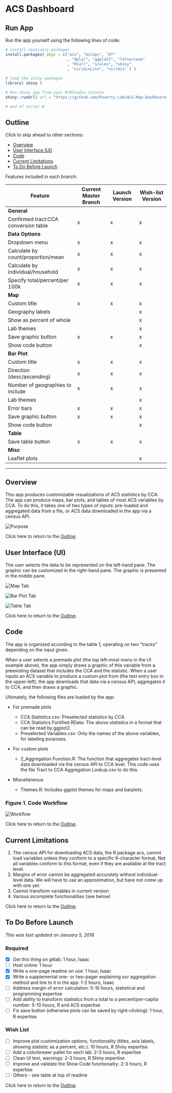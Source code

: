 # ACS Dashboard

## Run App

Run the app yourself using the following lines of code:

```R
# install necessary packages
install.packages( pkgs = c("acs", "bitops", "DT" 
                           , "dplyr", "ggplot2", "lettercase" 
                           , "RCurl", "scales", "shiny"
                           , "viridisLite", "viridis" ) )
                           
# load the shiny packages
library( shiny )

# Run shiny app from your R/RStudio Console
shiny::runUrl( url = "https://github.com/Poverty-Lab/ACS-Map-Dashboard/archive/master.zip" )

# end of script #

```

## Outline

Click to skip ahead to other sections: 

* [Overview](README.md#overview)
* [User Interface (UI)](README.md#user-interface-ui)
* [Code](README.md#code)
* [Current Limitations](README.md#current-limitations)
* [To Do Before Launch](README.md#to-do-before-launch)

Features included in each branch:

|Feature|Current Master Branch|Launch Version|Wish-list Version|
|---|---|---|---|
|**General**| | | |
|  Confirmed tract:CCA conversion table|x|x|x|
|**Data Options**| | | |
|  Dropdown menu|x|x|x|
|  Calculate by count/proportion/mean|x|x|x|
|  Calculate by individual/household|x|x|x|
|  Specify total/percent/per 100k|x|x|x|
|**Map**| | | |
|  Custom title|x|x|x|
|  Geography labels| | |x|
|  Show as percent of whole| | |x|
|  Lab themes| | |x|
|  Save graphic button|x|x|x|
|  Show code button| | |x|
|**Bar Plot**| | | |
|  Custom title|x|x|x|
|  Direction (desc/ascending)|x|x|x|
|  Number of geographies to include|x|x|x|
|  Lab themes| | |x|
|  Error bars|x|x|x|
|  Save graphic button|x|x|x|
|  Show code button| | |x|
|**Table**| | | |
|  Save table button|x|x|x|
|**Misc**| | | |
|  Leaflet plots| | |x|

*************

## Overview

This app produces customizable visualizations of ACS statistics by CCA. The app can produce maps, bar plots, and tables of most ACS variables by CCA. To do this, it takes one of two types of inputs: pre-loaded and aggregated data from a file, or ACS data downloaded in the app via a census API.  

![Purpose](https://github.com/Poverty-Lab/ACS-Map-Dashboard/blob/master/Visuals/2018-01-05-acs_dashboard_purpose.png)

Click here to return to the [Outline](README.md#outline).

## User Interface (UI)

The user selects the data to be represented on the left-hand pane. The graphic can be customized in the right-hand pane. The graphic is presented in the middle pane.

![Map Tab](https://github.com/Poverty-Lab/ACS-Map-Dashboard/blob/master/Visuals/2018-01-05-acs_dashboard_ss1.png)

![Bar Plot Tab](https://github.com/Poverty-Lab/ACS-Map-Dashboard/blob/master/Visuals/2018-01-05-acs_dashboard_ss2.png)

![Table Tab](https://github.com/Poverty-Lab/ACS-Map-Dashboard/blob/master/Visuals/2018-01-05-acs_dashboard_ss3.png)

Click here to return to the [Outline](README.md#outline).


## Code

The app is organized according to the table 1, operating on two “tracks” depending on the input given. 

When a user selects a premade plot (the top left-most menu in the UI example above), the app simply draws a graphic of this variable from a preexisting dataset that includes the CCA and the statistic. When a user inputs an ACS variable to produce a custom plot from (the text entry box in the upper-left), the app downloads that data via a census API, aggregates it to CCA, and then draws a graphic.

Ultimately, the following files are loaded by the app:

* For premade plots 
    + CCA Statistics.csv: Preselected statistics by CCA.
    + CCA Statistics Fortified.RData: The above statistics in a format that can be read by ggplot2.
    + Preselected Variables.csv: Only the names of the above variables, for labeling purposes.

* For custom plots 
    + 2_Aggregation Function.R: The function that aggregates tract-level data downloaded via the census API to CCA level. This code uses the file Tract to CCA Aggregation Lookup.csv to do this.

* Miscellaneous
    + Themes.R: Includes ggplot themes for maps and barplots. 


### Figure 1. Code Workflow
![Workflow](https://github.com/Poverty-Lab/ACS-Map-Dashboard/blob/master/Visuals/2018-01-05-acs_dashboard_workflow.png)

Click here to return to the [Outline](README.md#outline).

## Current Limitations

1.	The census API for downloading ACS data, the R package acs, cannot load variables unless they conform to a specific 9-character format. Not all variables conform to this format, even if they are available at the tract level.
2.	Margins of error cannot be aggregated accurately without individual-level data. We will have to use an approximation, but have not come up with one yet. 
3.	Cannot transform variables in current version 
4.	Various incomplete functionalities (see below)

Click here to return to the [Outline](README.md#outline).

## To Do Before Launch

*This was last updated on January 5, 2018*

### Required
- [x] Get this thing on gitlab: 1 hour, Isaac
- [ ] Host online: 1 hour
- [x] Write a one-page readme on use: 1 hour, Isaac
- [x] Write a supplemental one- or two-pager explaining our aggregation method and link to it in the app: 1-2 hours, Isaac
- [ ] Address margin of error calculation: 5-10 hours, statistical and programming expertise
- [ ] Add ability to transform statistics from a total to a percent/per-capita number: 5-10 hours, R and ACS expertise 
- [ ] Fix save button (otherwise plots can be saved by right-clicking): 1 hour, R expertise

### Wish List
- [ ] Improve plot customization options, functionality (titles, axis labels, showing statistic as a percent, etc.): 10 hours, R Shiny expertise
- [ ] Add a colorbrewer pallet for each lab: 2-3 hours, R expertise 
- [ ] Clean UI text, warnings: 2-3 hours, R Shiny expertise 
- [ ] Improve and validate the Show Code functionality: 2-3 hours, R expertise 
- [ ] Others - see table at top of readme

Click here to return to the [Outline](README.md#outline).










